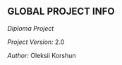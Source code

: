 GLOBAL PROJECT INFO
------------

*Diploma Project*

*Project Version:* 2.0

*Author:* Oleksii Korshun